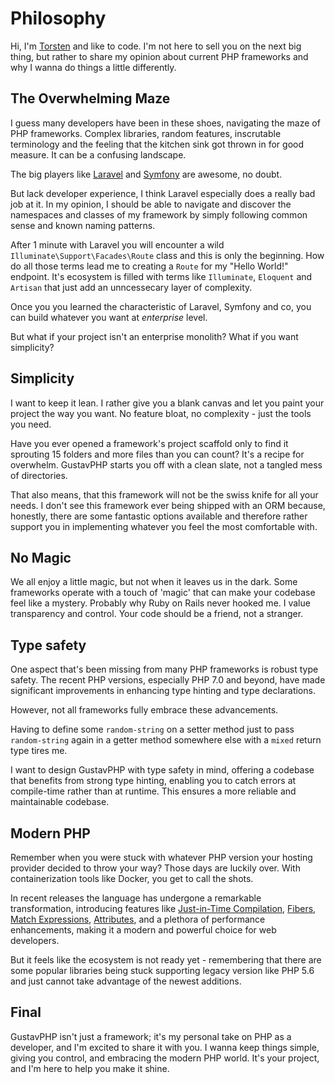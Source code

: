 # Philosophy

Hi, I'm [Torsten](https://github.com/TorstenDittmann) and like to code. I'm not here to sell you on the next big thing, but rather to share my opinion about current PHP frameworks and why I wanna do things a little differently.

## The Overwhelming Maze

I guess many developers have been in these shoes, navigating the maze of PHP frameworks. Complex libraries, random features, inscrutable terminology and the feeling that the kitchen sink got thrown in for good measure. It can be a confusing landscape.

The big players like [Laravel](https://laravel.com) and [Symfony](https://symfony.com) are awesome, no doubt.

But lack developer experience, I think Laravel especially does a really bad job at it. In my opinion, I should be able to navigate and discover the namespaces and classes of my framework by simply following common sense and known naming patterns. 

After 1 minute with Laravel you will encounter a wild `Illuminate\Support\Facades\Route` class and this is only the beginning. How do all those terms lead me to creating a `Route` for my "Hello World!" endpoint. It's ecosystem is filled with terms like `Illuminate`, `Eloquent` and `Artisan` that just add an unncessecary layer of complexity.

Once you you learned the characteristic of Laravel, Symfony and co, you can build whatever you want at _enterprise_ level. 

But what if your project isn't an enterprise monolith? What if you want simplicity?

## Simplicity

I want to keep it lean. I rather give you a blank canvas and let you paint your project the way you want. No feature bloat, no complexity - just the tools you need.

Have you ever opened a framework's project scaffold only to find it sprouting 15 folders and more files than you can count? It's a recipe for overwhelm. GustavPHP starts you off with a clean slate, not a tangled mess of directories.

That also means, that this framework will not be the swiss knife for all your needs. I don't see this framework ever being shipped with an ORM because, honestly, there are some fantastic options available and therefore rather support you in implementing whatever you feel the most comfortable with.

## No Magic

We all enjoy a little magic, but not when it leaves us in the dark. Some frameworks operate with a touch of 'magic' that can make your codebase feel like a mystery. Probably why Ruby on Rails never hooked me. I value transparency and control. Your code should be a friend, not a stranger.

## Type safety

One aspect that's been missing from many PHP frameworks is robust type safety. The recent PHP versions, especially PHP 7.0 and beyond, have made significant improvements in enhancing type hinting and type declarations. 

However, not all frameworks fully embrace these advancements. 

Having to define some `random-string` on a setter method just to pass `random-string` again in a getter method somewhere else with a `mixed` return type tires me. 

I want to design GustavPHP with type safety in mind, offering a codebase that benefits from strong type hinting, enabling you to catch errors at compile-time rather than at runtime. This ensures a more reliable and maintainable codebase.

## Modern PHP

Remember when you were stuck with whatever PHP version your hosting provider decided to throw your way? Those days are luckily over. With containerization tools like Docker, you get to call the shots.

In recent releases the language has undergone a remarkable transformation, introducing features like [Just-in-Time Compilation](https://php.watch/versions/8.0/JIT), [Fibers](https://php.watch/versions/8.1/fibers), [Match Expressions](https://php.watch/versions/8.0/match-expression), [Attributes](https://php.watch/articles/php-attributes), and a plethora of performance enhancements, making it a modern and powerful choice for web developers.

But it feels like the ecosystem is not ready yet - remembering that there are some popular libraries being stuck supporting legacy version like PHP 5.6 and just cannot take advantage of the newest additions.

## Final

GustavPHP isn't just a framework; it's my personal take on PHP as a developer, and I'm excited to share it with you. I wanna keep things simple, giving you control, and embracing the modern PHP world. It's your project, and I'm here to help you make it shine.
